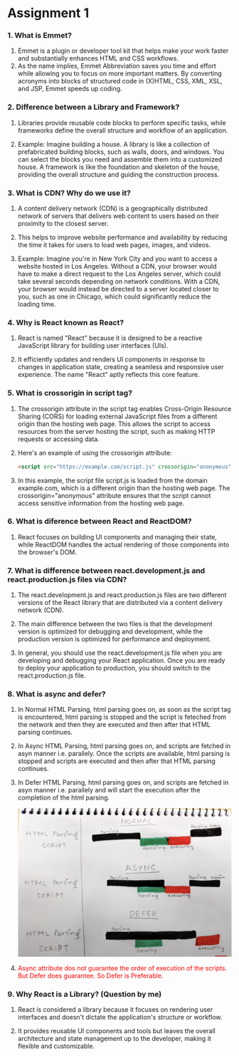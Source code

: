# Assignment 1

### 1. What is Emmet?
1. Emmet is a plugin or developer tool kit that helps make your work faster and substantially enhances HTML and CSS workflows.
2. As the name implies, Emmet Abbreviation saves you time and effort while allowing you to focus on more important matters. By converting acronyms into blocks of structured code in (X)HTML, CSS, XML, XSL, and JSP, Emmet speeds up coding.

### 2. Difference between a Library and Framework?
1. Libraries provide reusable code blocks to perform specific tasks, while frameworks define the overall structure and workflow of an application.

2. Example: Imagine building a house. A library is like a collection of prefabricated building blocks, such as walls, doors, and windows. You can select the blocks you need and assemble them into a customized house. A framework is like the foundation and skeleton of the house, providing the overall structure and guiding the construction process.

### 3. What is CDN? Why do we use it?
1. A content delivery network (CDN) is a geographically distributed network of servers that delivers web content to users based on their proximity to the closest server. 

2. This helps to improve website performance and availability by reducing the time it takes for users to load web pages, images, and videos.

3. Example: Imagine you're in New York City and you want to access a website hosted in Los Angeles. Without a CDN, your browser would have to make a direct request to the Los Angeles server, which could take several seconds depending on network conditions. With a CDN, your browser would instead be directed to a server located closer to you, such as one in Chicago, which could significantly reduce the loading time.

### 4. Why is React known as React?

1. React is named "React" because it is designed to be a reactive JavaScript library for building user interfaces (UIs). 

2. It efficiently updates and renders UI components in response to changes in application state, creating a seamless and responsive user experience. The name "React" aptly reflects this core feature.

### 5. What is crossorigin in script tag?
1. The crossorigin attribute in the script tag enables Cross-Origin Resource Sharing (CORS) for loading external JavaScript files from a different origin than the hosting web page. This allows the script to access resources from the server hosting the script, such as making HTTP requests or accessing data.

2. Here's an example of using the crossorigin attribute:

    ```html
    <script src="https://example.com/script.js" crossorigin="anonymous"></script>
    ```

3. In this example, the script file script.js is loaded from the domain example.com, which is a different origin than the hosting web page. The crossorigin="anonymous" attribute ensures that the script cannot access sensitive information from the hosting web page.

### 6. What is diference between React and ReactDOM?
1. React focuses on building UI components and managing their state, while ReactDOM handles the actual rendering of those components into the browser's DOM.

### 7. What is difference between react.development.js and react.production.js files via CDN?
1. The react.development.js and react.production.js files are two different versions of the React library that are distributed via a content delivery network (CDN). 

2. The main difference between the two files is that the development version is optimized for debugging and development, while the production version is optimized for performance and deployment.

3. In general, you should use the react.development.js file when you are developing and debugging your React application. Once you are ready to deploy your application to production, you should switch to the react.production.js file.
### 8. What is async and defer?

1. In Normal HTML Parsing, html parsing goes on, as soon as the script tag is encountered, html parsing is stopped and the script is feteched from the network and then they are executed and then after that HTML parsing continues.

2. In Async HTML Parsing, html parsing goes on, and scripts are fetched in asyn manner i.e. parallely. Once the scripts are available, html parsing is stopped and scripts are executed and then after that HTML parsing continues.

3. In Defer HTML Parsing, html parsing goes on, and scripts are fetched in asyn manner i.e. parallely and will start the execution after the completion of the html parsing.

    ![Alt text](image.png)

4. <span style='color:red'>Async attribute dos not guarantee the order of execution of the scripts. But Defer does guarantee. So Defer is Preferable. </span>

### 9. Why React is a Library? (Question by me)
1. React is considered a library because it focuses on rendering user interfaces and doesn't dictate the application's structure or workflow. 

2. It provides reusable UI components and tools but leaves the overall architecture and state management up to the developer, making it flexible and customizable.